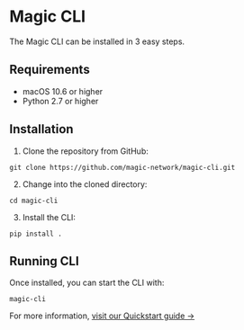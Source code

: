 # Magic CLI
The Magic CLI can be installed in 3 easy steps.

## Requirements
- macOS 10.6 or higher
- Python 2.7 or higher

## Installation
1. Clone the repository from GitHub:
```
git clone https://github.com/magic-network/magic-cli.git
```
2. Change into the cloned directory:
```
cd magic-cli
```
3. Install the CLI:
```
pip install .
````

## Running CLI
Once installed, you can start the CLI with:
```
magic-cli
```

For more information, [visit our Quickstart guide →](https://magic-network.github.io/magic-cli/quick-start/installing-cli.html)
